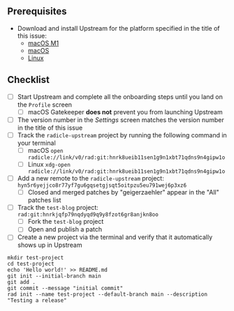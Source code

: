 ## Prerequisites

- Download and install Upstream for the platform specified in the title of this issue:
  - [macOS M1][ms]
  - [macOS][mc]
  - [Linux][ln]

## Checklist
- [ ] Start Upstream and complete all the onboarding steps until you land on the `Profile` screen
  - [ ] macOS Gatekeeper **does not** prevent you from launching Upstream
- [ ] The version number in the _Settings_ screen matches the version number in the title of this issue
- [ ] Track the `radicle-upstream` project by running the following command in your terminal
  - [ ] macOS `open radicle://link/v0/rad:git:hnrk8ueib11sen1g9n1xbt71qdns9n4gipw1o`
  - [ ] Linux `xdg-open radicle://link/v0/rad:git:hnrk8ueib11sen1g9n1xbt71qdns9n4gipw1o`
- [ ] Add a new remote to the `radicle-upstream` project: `hyn5r6yejjco8r77yf7gu6gqsetgjsqt5oitpzu5eu791wej6p3xz6`
  - [ ] Closed and merged patches by "geigerzaehler" appear in the "All" patches list
- [ ] Track the `test-blog` project: `rad:git:hnrkjqfp79nqdyqd9q9y8fzot6gr8anjkn8oo`
  - [ ] Fork the `test-blog` project
  - [ ] Open and publish a patch
- [ ] Create a new project via the terminal and verify that it automatically shows up in Upstream
```
mkdir test-project
cd test-project
echo 'Hello world!' >> README.md
git init --initial-branch main
git add .
git commit --message "initial commit"
rad init --name test-project --default-branch main --description "Testing a release"
```


[ln]: https://releases.radicle.xyz/radicle-upstream-X.X.X-rc.AppImage
[mc]: https://releases.radicle.xyz/radicle-upstream-X.X.X-rc.dmg
[ms]: https://releases.radicle.xyz/radicle-upstream-X.X.X-arm64-rc.dmg
